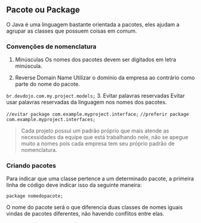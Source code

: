 ## Pacote ou Package

O Java é uma linguagem bastante orientada a pacotes, eles ajudam a agrupar as classes que possuem coisas em comum.

### Convenções de nomenclatura

1. Minúsculas
Os nomes dos pacotes devem ser digitados em letra minúscula.

2. Reverse Domain Name
Utilizar o domínio da empresa ao contrário como parte do nome do pacote.

`
br.devdojo.com.my.project.models;
`
3. Evitar palavras reservadas
Evitar usar palavras reservadas da linguagem nos nomes dos pacotes.

`
//evitar
 package com.example.myproject.interface;
`
`
//preferir
package com.example.myproject.interfaces;
`

> Cada projeto possui um padrão próprio que mais atende as necessidades da equipe que está trabalhando nele, não se apegue muito a nomes pois cada empresa tem seu próprio padrão de nomenclatura.

### Criando pacotes

Para indicar que uma classe pertence a um determinado pacote, a primeira linha de código deve indicar isso da seguinte maneira:

`package nomedopacote;`

O nome do pacote será o que diferencia duas classes de nomes iguais vindas de pacotes diferentes, não havendo conflitos entre elas.
